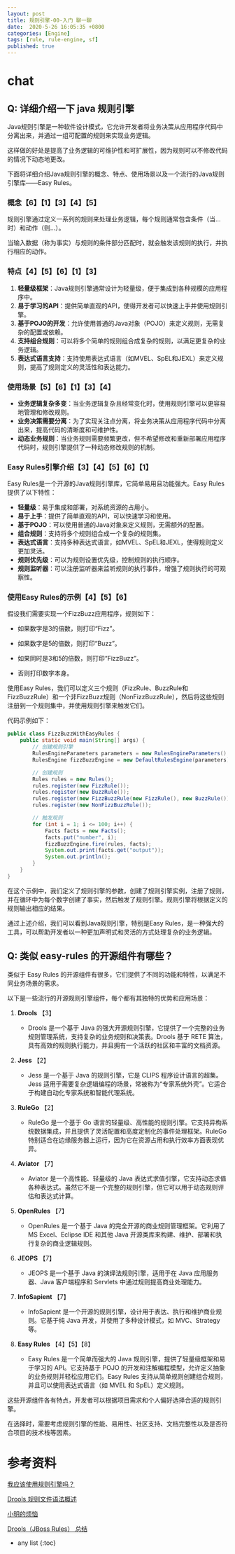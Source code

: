 ```yaml
---
layout: post
title: 规则引擎-00-入门 聊一聊
date:  2020-5-26 16:05:35 +0800
categories: [Engine]
tags: [rule, rule-engine, sf]
published: true
---
```



# chat

## Q: 详细介绍一下 java 规则引擎

Java规则引擎是一种软件设计模式，它允许开发者将业务决策从应用程序代码中分离出来，并通过一组可配置的规则来实现业务逻辑。

这样做的好处是提高了业务逻辑的可维护性和可扩展性，因为规则可以不修改代码的情况下动态地更改。

下面将详细介绍Java规则引擎的概念、特点、使用场景以及一个流行的Java规则引擎库——Easy Rules。

### 概念【6】【1】【3】【4】【5】

规则引擎通过定义一系列的规则来处理业务逻辑，每个规则通常包含条件（当...时）和动作（则...）。

当输入数据（称为事实）与规则的条件部分匹配时，就会触发该规则的执行，并执行相应的动作。

### 特点【4】【5】【6】【1】【3】

1. **轻量级框架**：Java规则引擎通常设计为轻量级，便于集成到各种规模的应用程序中。
2. **易于学习的API**：提供简单直观的API，使得开发者可以快速上手并使用规则引擎。
3. **基于POJO的开发**：允许使用普通的Java对象（POJO）来定义规则，无需复杂的配置或依赖。
4. **支持组合规则**：可以将多个简单的规则组合成复杂的规则，以满足更复杂的业务逻辑。
5. **表达式语言支持**：支持使用表达式语言（如MVEL、SpEL和JEXL）来定义规则，提高了规则定义的灵活性和表达能力。

### 使用场景【5】【6】【1】【3】【4】

- **业务逻辑复杂多变**：当业务逻辑复杂且经常变化时，使用规则引擎可以更容易地管理和修改规则。
- **业务决策需要分离**：为了实现关注点分离，将业务决策从应用程序代码中分离出来，提高代码的清晰度和可维护性。
- **动态业务规则**：当业务规则需要频繁更改，但不希望修改和重新部署应用程序代码时，规则引擎提供了一种动态修改规则的机制。

### Easy Rules引擎介绍【3】【4】【5】【6】【1】

Easy Rules是一个开源的Java规则引擎库，它简单易用且功能强大。Easy Rules提供了以下特性：

- **轻量级**：易于集成和部署，对系统资源的占用小。
- **易于上手**：提供了简单直观的API，可以快速学习和使用。
- **基于POJO**：可以使用普通的Java对象来定义规则，无需额外的配置。
- **组合规则**：支持将多个规则组合成一个复杂的规则集。
- **表达式语言**：支持多种表达式语言，如MVEL、SpEL和JEXL，使得规则定义更加灵活。
- **规则优先级**：可以为规则设置优先级，控制规则的执行顺序。
- **规则监听器**：可以注册监听器来监听规则的执行事件，增强了规则执行的可观察性。

### 使用Easy Rules的示例【4】【5】【6】

假设我们需要实现一个FizzBuzz应用程序，规则如下：

- 如果数字是3的倍数，则打印“Fizz”。

- 如果数字是5的倍数，则打印“Buzz”。

- 如果同时是3和5的倍数，则打印“FizzBuzz”。

- 否则打印数字本身。

使用Easy Rules，我们可以定义三个规则（FizzRule、BuzzRule和FizzBuzzRule）和一个非FizzBuzz规则（NonFizzBuzzRule），然后将这些规则注册到一个规则集中，并使用规则引擎来触发它们。

代码示例如下：

```java
public class FizzBuzzWithEasyRules {
    public static void main(String[] args) {
        // 创建规则引擎
        RulesEngineParameters parameters = new RulesEngineParameters().skipOnFirstAppliedRule(true);
        RulesEngine fizzBuzzEngine = new DefaultRulesEngine(parameters);

        // 创建规则
        Rules rules = new Rules();
        rules.register(new FizzRule());
        rules.register(new BuzzRule());
        rules.register(new FizzBuzzRule(new FizzRule(), new BuzzRule()));
        rules.register(new NonFizzBuzzRule());

        // 触发规则
        for (int i = 1; i <= 100; i++) {
            Facts facts = new Facts();
            facts.put("number", i);
            fizzBuzzEngine.fire(rules, facts);
            System.out.print(facts.get("output"));
            System.out.println();
        }
    }
}
```

在这个示例中，我们定义了规则引擎的参数，创建了规则引擎实例，注册了规则，并在循环中为每个数字创建了事实，然后触发了规则引擎。规则引擎将根据定义的规则输出相应的结果。

通过上述介绍，我们可以看到Java规则引擎，特别是Easy Rules，是一种强大的工具，可以帮助开发者以一种更加声明式和灵活的方式处理复杂的业务逻辑。



## Q: 类似 easy-rules 的开源组件有哪些？

类似于 Easy Rules 的开源组件有很多，它们提供了不同的功能和特性，以满足不同业务场景的需求。

以下是一些流行的开源规则引擎组件，每个都有其独特的优势和应用场景：

1. **Drools** 【3】
   - Drools 是一个基于 Java 的强大开源规则引擎，它提供了一个完整的业务规则管理系统，支持复杂的业务规则和决策表。Drools 基于 RETE 算法，具有高效的规则执行能力，并且拥有一个活跃的社区和丰富的文档资源。

2. **Jess** 【2】
   - Jess 是一个基于 Java 的规则引擎，它是 CLIPS 程序设计语言的超集。Jess 适用于需要复杂逻辑编程的场景，常被称为“专家系统外壳”。它适合于构建自动化专家系统和智能代理系统。

3. **RuleGo** 【2】
   - RuleGo 是一个基于 Go 语言的轻量级、高性能的规则引擎。它支持异构系统数据集成，并且提供了灵活配置和高度定制化的事件处理框架。RuleGo 特别适合在边缘服务器上运行，因为它在资源占用和执行效率方面表现优异。

4. **Aviator** 【7】
   - Aviator 是一个高性能、轻量级的 Java 表达式求值引擎，它支持动态求值各种表达式。虽然它不是一个完整的规则引擎，但它可以用于动态规则评估和表达式计算。

5. **OpenRules** 【7】
   - OpenRules 是一个基于 Java 的完全开源的商业规则管理框架。它利用了 MS Excel、Eclipse IDE 和其他 Java 开源类库来构建、维护、部署和执行复杂的商业逻辑规则。

6. **JEOPS** 【7】
   - JEOPS 是一个基于 Java 的演绎法规则引擎，适用于在 Java 应用服务器、Java 客户端程序和 Servlets 中通过规则提高商业处理能力。

7. **InfoSapient** 【7】
   - InfoSapient 是一个开源的规则引擎，设计用于表达、执行和维护商业规则。它基于纯 Java 开发，并使用了多种设计模式，如 MVC、Strategy 等。

8. **Easy Rules** 【4】【5】【8】
   - Easy Rules 是一个简单而强大的 Java 规则引擎，提供了轻量级框架和易于学习的 API。它支持基于 POJO 的开发和注解编程模型，允许定义抽象的业务规则并轻松应用它们。Easy Rules 支持从简单规则创建组合规则，并且可以使用表达式语言（如 MVEL 和 SpEL）定义规则。

这些开源组件各有特点，开发者可以根据项目需求和个人偏好选择合适的规则引擎。

在选择时，需要考虑规则引擎的性能、易用性、社区支持、文档完整性以及是否符合项目的技术栈等因素。





# 参考资料

[我应该使用规则引擎吗？](https://martinfowler.com/bliki/RulesEngine.html)

[Drools 规则文件语法概述](https://www.jianshu.com/p/ae9a62588da4)

[小明的烦恼](https://www.cnblogs.com/ityouknow/archive/2017/08/07/7297524.html)

[Drools（JBoss Rules） 总结](https://www.cnblogs.com/wangzn/p/6024146.html)

* any list
{:toc}